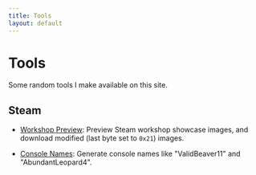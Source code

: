 ```yaml
---
title: Tools
layout: default
---
```


# Tools

Some random tools I make available on this site.

## Steam

- [Workshop Preview](./preview-workshop/): Preview Steam workshop showcase images, and download modified (last byte set to `0x21`) images.

- [Console Names](./console-names/): Generate console names like "ValidBeaver11" and "AbundantLeopard4".
